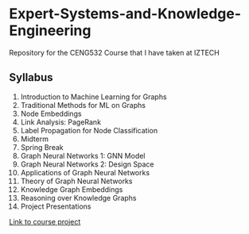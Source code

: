 # Expert-Systems-and-Knowledge-Engineering
Repository for the CENG532 Course that I have taken at IZTECH

## Syllabus
1.  Introduction to Machine Learning for Graphs
2.  Traditional Methods for ML on Graphs
3.  Node Embeddings
4.  Link Analysis: PageRank
5.  Label Propagation for Node Classification
6.  Midterm
7.  Spring Break
8.  Graph Neural Networks 1: GNN Model
9.  Graph Neural Networks 2: Design Space
10. Applications of Graph Neural Networks
11. Theory of Graph Neural Networks
12. Knowledge Graph Embeddings
13. Reasoning over Knowledge Graphs
14. Project Presentations

[Link to course project](../../../Traveling-Salesman-Problem-Hybrid-Genetic-Algorithm-with-2-opt-Heuristic-Local-Search-Simulator)

